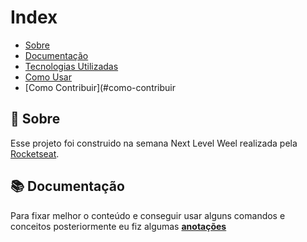 # Index

- [Sobre](#sobre)
- [Documentação](#documentacao)
- [Tecnologias Utilizadas](#tecnologias-utilizadas)
- [Como Usar](#como-usar)
- [Como Contribuir](#como-contribuir

<a id="sobre"></a>

## :bookmark: Sobre

Esse projeto foi construido na semana Next Level Weel realizada pela [Rocketseat](https://rocketseat.com.br/). 

<a id="documentacao"></a>

## :books: Documentação

Para fixar melhor o conteúdo e conseguir usar alguns comandos e conceitos posteriormente eu fiz algumas **[anotações](documentation.md)**
